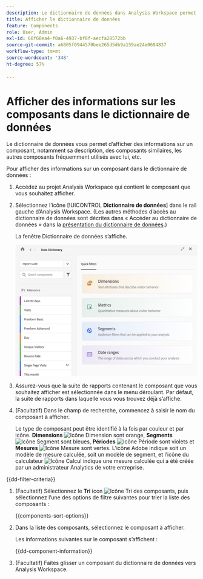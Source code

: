 ```yaml
---
description: Le dictionnaire de données dans Analysis Workspace permet aux utilisateurs et utilisatrices de cataloguer et de suivre les différents composants dans Analysis Workspace, y compris leur utilisation prévue, ceux qui sont approuvés, ceux qui sont des doublons, etc.
title: Afficher le dictionnaire de données
feature: Components
role: User, Admin
exl-id: 68f68ea4-f0a6-4937-bf8f-aecfa28572bb
source-git-commit: a6805f0944570bee265d5db9a159ae24e0694837
workflow-type: tm+mt
source-wordcount: '348'
ht-degree: 57%

---
```


# Afficher des informations sur les composants dans le dictionnaire de données

Le dictionnaire de données vous permet d’afficher des informations sur un composant, notamment sa description, des composants similaires, les autres composants fréquemment utilisés avec lui, etc.

Pour afficher des informations sur un composant dans le dictionnaire de données :

1. Accédez au projet Analysis Workspace qui contient le composant que vous souhaitez afficher.

1. Sélectionnez l’icône [!UICONTROL **Dictionnaire de données**] dans le rail gauche d’Analysis Workspace. (Les autres méthodes d’accès au dictionnaire de données sont décrites dans « Accéder au dictionnaire de données » dans la [présentation du dictionnaire de données](/help/analyze/analysis-workspace/components/data-dictionary/data-dictionary-overview.md).)

   La fenêtre Dictionnaire de données s’affiche.

   ![data-dictionary.png.](assets/data-dictionary.png)

   <!--double-check this screenshot. I mocked the admin view up a bit to get rid of the Dictionary health tab.-->

1. Assurez-vous que la suite de rapports contenant le composant que vous souhaitez afficher est sélectionnée dans le menu déroulant. Par défaut, la suite de rapports dans laquelle vous vous trouvez déjà s’affiche.

1. (Facultatif) Dans le champ de recherche, commencez à saisir le nom du composant à afficher.

   Le type de composant peut être identifié à la fois par couleur et par icône. **Dimensions** ![Icône Dimension](https://spectrum.adobe.com/static/icons/workflow_18/Smock_Data_18_N.svg) sont orange, **Segments** ![Icône Segment](https://spectrum.adobe.com/static/icons/workflow_18/Smock_Segmentation_18_N.svg) sont bleues, **Périodes** ![Icône Période](https://spectrum.adobe.com/static/icons/workflow_18/Smock_Calendar_18_N.svg) sont violets et **Mesures** ![Icône Mesure](https://spectrum.adobe.com/static/icons/workflow_18/Smock_Event_18_N.svg) sont vertes. L’icône Adobe indique soit un modèle de mesure calculée, soit un modèle de segment, et l’icône du calculateur ![Icône Calcul](https://spectrum.adobe.com/static/icons/workflow_18/Smock_Calculator_18_N.svg) indique une mesure calculée qui a été créée par un administrateur Analytics de votre entreprise.

{{dd-filter-criteria}}

1. (Facultatif) Sélectionnez le **Tri** icon ![Icône Tri des composants](https://spectrum.adobe.com/static/icons/workflow_18/Smock_SortOrderDown_18_N.svg), puis sélectionnez l’une des options de filtre suivantes pour trier la liste des composants :

   {{components-sort-options}}

1. Dans la liste des composants, sélectionnez le composant à afficher.

   Les informations suivantes sur le composant s’affichent :

   {{dd-component-information}}

1. (Facultatif) Faites glisser un composant du dictionnaire de données vers Analysis Workspace.

